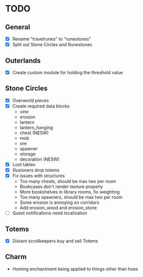 # TODO

## General
* [X] Rename "travelrunes" to "runestones"
* [X] Split out Stone Circles and Runestones

## Outerlands
* [X] Create custom module for holding the threshold value

## Stone Circles
* [X] Overworld pieces
* [X] Create required data blocks
  * vine
  * erosion
  * lantern
  * lantern_hanging
  * chest (NESW)
  * mob
  * ore
  * spawner
  * storage
  * decoration (NESW)
* [X] Loot tables
* [X] Illusioners drop totems
* [X] Fix issues with structures
  * Too many chests, should be max two per room
  * Bookcases don't render texture properly
  * More bookshelves in library rooms, fix weighting
  * Too many spawners, should be max two per room
  * Some erosion is annoying on corridors
  * Add erosion_wood and erosion_stone
* [ ] Quest notifications need localization

## Totems
* [X] Distant scrollkeepers buy and sell Totems

## Charm
* Homing enchantment being applied to things other than hoes